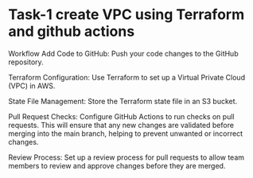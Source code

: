 # Task-1 create VPC using Terraform and github actions


Workflow
Add Code to GitHub: Push your code changes to the GitHub repository.

Terraform Configuration: Use Terraform to set up a Virtual Private Cloud (VPC) in AWS.

State File Management: Store the Terraform state file in an S3 bucket.

Pull Request Checks: Configure GitHub Actions to run checks on pull requests. This will ensure that any new changes are validated before merging into the main branch, helping to prevent unwanted or incorrect changes.

Review Process: Set up a review process for pull requests to allow team members to review and approve changes before they are merged.
